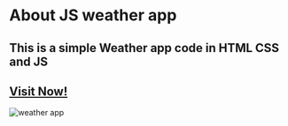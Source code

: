# About JS weather app
## This is a simple Weather app code in HTML CSS and JS
## [Visit Now!](https://js-weather-web-app.netlify.app/)
![weather app](https://github.com/user-attachments/assets/7e4119a2-cf6b-444a-a8fe-95c2ae4e2c9e)
